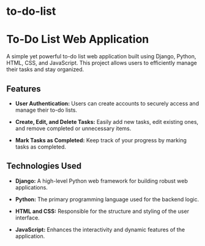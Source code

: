 # to-do-list

# To-Do List Web Application

A simple yet powerful to-do list web application built using Django, Python, HTML, CSS, and JavaScript. This project allows users to efficiently manage their tasks and stay organized. 

## Features

- **User Authentication:** Users can create accounts to securely access and manage their to-do lists.

- **Create, Edit, and Delete Tasks:** Easily add new tasks, edit existing ones, and remove completed or unnecessary items.

- **Mark Tasks as Completed:** Keep track of your progress by marking tasks as completed.

## Technologies Used

- **Django:** A high-level Python web framework for building robust web applications.

- **Python:** The primary programming language used for the backend logic.

- **HTML and CSS:** Responsible for the structure and styling of the user interface.

- **JavaScript:** Enhances the interactivity and dynamic features of the application.
